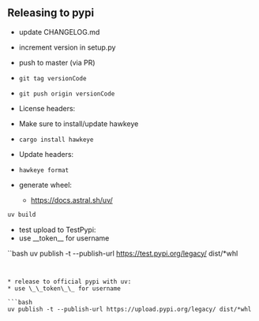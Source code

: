 ## Releasing to pypi

* update CHANGELOG.md
* increment version in setup.py
* push to master (via PR)
* `git tag versionCode`
* `git push origin versionCode`
* License headers:
* Make sure to install/update hawkeye
* `cargo install hawkeye`
* Update headers:
* `hawkeye format`

* generate wheel:
    - https://docs.astral.sh/uv/

```bash
uv build
```

* test upload to TestPypi:
* use \_\_token\_\_ for username

``bash
uv publish -t --publish-url https://test.pypi.org/legacy/ dist/*whl
```


* release to official pypi with uv:
* use \_\_token\_\_ for username

```bash
uv publish -t --publish-url https://upload.pypi.org/legacy/ dist/*whl
```
